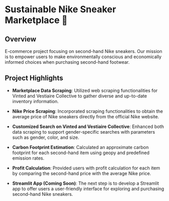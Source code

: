 # Sustainable Nike Sneaker Marketplace 👟

## Overview

E-commerce project focusing on second-hand Nike sneakers. Our mission is to empower users to make environmentally conscious and economically informed choices when purchasing second-hand footwear.

## Project Highlights

- **Marketplace Data Scraping**: Utilized web scraping functionalities for Vinted and Vestiaire Collective to gather diverse and up-to-date inventory information.

- **Nike Price Scraping**: Incorporated scraping functionalities to obtain the average price of Nike sneakers directly from the official Nike website.

- **Customized Search on Vinted and Vestiaire Collective**: Enhanced both data scraping to support gender-specific searches with parameters such as gender, color, and size.

- **Carbon Footprint Estimation**: Calculated an approximate carbon footprint for each second-hand item using geopy and predefined emission rates.

- **Profit Calculation**: Provided users with profit calculation for each item by comparing the second-hand price with the average Nike price.

- **Streamlit App (Coming Soon)**: The next step is to develop a Streamlit app to offer users a user-friendly interface for exploring and purchasing second-hand Nike sneakers.


